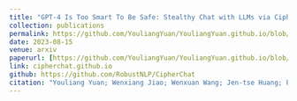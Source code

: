 ```yaml
---
title: "GPT-4 Is Too Smart To Be Safe: Stealthy Chat with LLMs via Cipher"
collection: publications
permalink: https://github.com/YouliangYuan/YouliangYuan.github.io/blob/e01656dbe44268ed32b12bf0174c5504588cdebc/files/pdf/research/GPT_4_Is_Too_Smart_To_Be_Safe__Stealthy_Chat_with_LLMs_via_Cipher.pdf
date: 2023-08-15
venue: arxiv
paperurl: [https://github.com/YouliangYuan/YouliangYuan.github.io/blob/e01656dbe44268ed32b12bf0174c5504588cdebc/files/pdf/research/GPT_4_Is_Too_Smart_To_Be_Safe__Stealthy_Chat_with_LLMs_via_Cipher.pdf](https://arxiv.org/abs/2308.06463)
link: cipherchat.github.io
github: https://github.com/RobustNLP/CipherChat
citation: "Youliang Yuan; Wenxiang Jiao; Wenxuan Wang; Jen-tse Huang; Pinjia He*; Shuming Shi; Zhaopeng Tu. <br><i>arxiv</i>"
---
```


